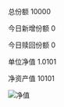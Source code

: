 总份额 10000 

今日新增份额 0

今日赎回份额 0
 
单位净值 1.0101
 
净资产值 10101

![净值](https://github.com/kanuha/BTC/blob/master/%E6%AF%8F%E6%97%A5%E5%87%80%E5%80%BC/pic/%E5%9F%BA%E9%87%9120191023.jpg)
